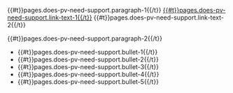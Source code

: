 <p>{{#t}}pages.does-pv-need-support.paragraph-1{{/t}} <a href="/support-organisations" target="_blank">{{#t}}pages.does-pv-need-support.link-text-1{{/t}}</a> {{#t}}pages.does-pv-need-support.link-text-2{{/t}}</p>
<p>{{#t}}pages.does-pv-need-support.paragraph-2{{/t}}</p>
<ul class="govuk-list govuk-list--bullet">
  <li>{{#t}}pages.does-pv-need-support.bullet-1{{/t}}</li>
  <li>{{#t}}pages.does-pv-need-support.bullet-2{{/t}}</li>
  <li>{{#t}}pages.does-pv-need-support.bullet-3{{/t}}</li>
  <li>{{#t}}pages.does-pv-need-support.bullet-4{{/t}}</li>
  <li>{{#t}}pages.does-pv-need-support.bullet-5{{/t}}</li>
</ul>
<p></p>
